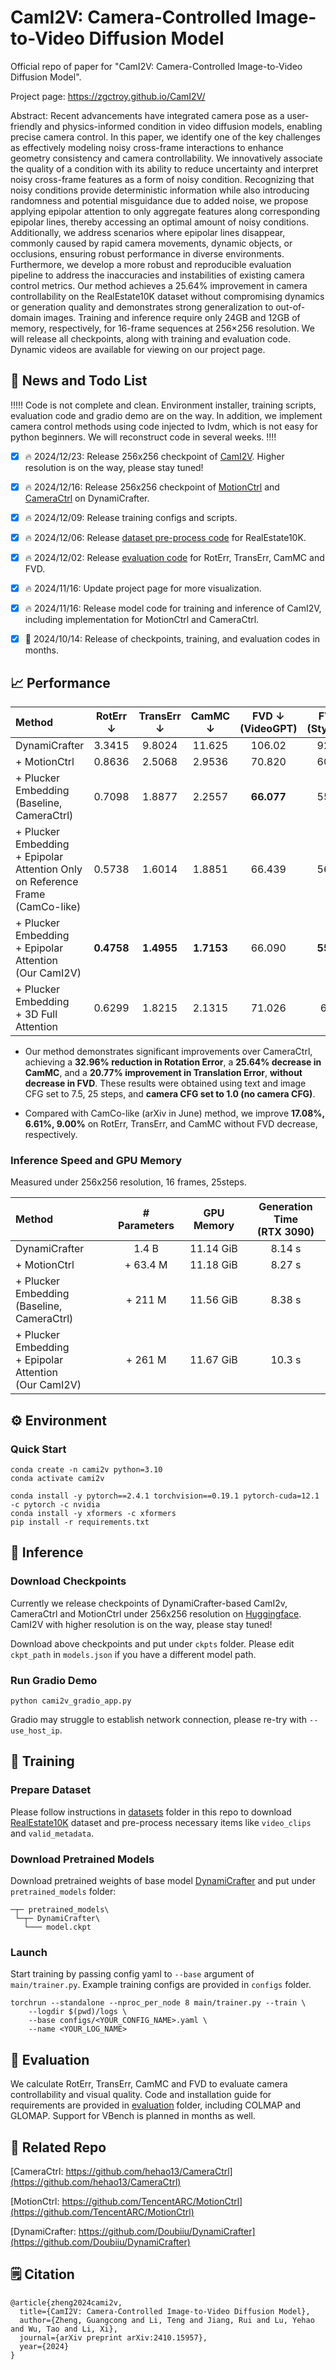 # CamI2V: Camera-Controlled Image-to-Video Diffusion Model

Official repo of paper for "CamI2V: Camera-Controlled Image-to-Video Diffusion Model".

Project page: https://zgctroy.github.io/CamI2V/

Abstract:
Recent advancements have integrated camera pose as a user-friendly and physics-informed condition in video diffusion models, enabling precise camera control. In this paper, we identify one of the key challenges as effectively modeling noisy cross-frame interactions to enhance geometry consistency and camera controllability. We innovatively associate the quality of a condition with its ability to reduce uncertainty and interpret noisy cross-frame features as a form of noisy condition. Recognizing that noisy conditions provide deterministic information while also introducing randomness and potential misguidance due to added noise, we propose applying epipolar attention to only aggregate features along corresponding epipolar lines, thereby accessing an optimal amount of noisy conditions. Additionally, we address scenarios where epipolar lines disappear, commonly caused by rapid camera movements, dynamic objects, or occlusions, ensuring robust performance in diverse environments.
Furthermore, we develop a more robust and reproducible evaluation pipeline to address the inaccuracies and instabilities of existing camera control metrics. Our method achieves a 25.64\% improvement in camera controllability on the RealEstate10K dataset without compromising dynamics or generation quality and demonstrates strong generalization to out-of-domain images. Training and inference require only 24GB and 12GB of memory, respectively, for 16-frame sequences at 256×256 resolution. We will release all checkpoints, along with training and evaluation code. Dynamic videos are available for viewing on our project page.


## :star2: News and Todo List

!!!!! Code is not complete and clean. Environment installer, training scripts, evaluation code and gradio demo are on the way. In addition, we implement camera control methods using code injected to lvdm, which is not easy for python beginners. We will reconstruct code in several weeks. !!!! 

- [x]  :fire: 2024/12/23: Release 256x256 checkpoint of [CamI2V](https://huggingface.co/MuteApo/CamI2V/blob/main/256_cami2v.pt). Higher resolution is on the way, please stay tuned!
- [x]  :fire: 2024/12/16: Release 256x256 checkpoint of [MotionCtrl](https://huggingface.co/MuteApo/CamI2V/blob/main/256_motionctrl.pt) and [CameraCtrl](https://huggingface.co/MuteApo/CamI2V/blob/main/256_cameractrl.pt) on DynamiCrafter.
- [x]  :fire: 2024/12/09: Release training configs and scripts.
- [x]  :fire: 2024/12/06: Release [dataset pre-process code](datasets) for RealEstate10K.
- [x]  :fire: 2024/12/02: Release [evaluation code](evaluation) for RotErr, TransErr, CamMC and FVD.
- [x]  :fire: 2024/11/16: Update project page for more visualization.
- [x]  :fire: 2024/11/16: Release model code for training and inference of CamI2V, including implementation for MotionCtrl and CameraCtrl.
- [x]  :seedling: 2024/10/14: Release of checkpoints, training, and evaluation codes in months.


## :chart_with_upwards_trend: Performance

| Method                                                                              | RotErr $\downarrow$ | TransErr $\downarrow$ | CamMC $\downarrow$ | FVD $\downarrow$<br>(VideoGPT) | FVD $\downarrow$<br>(StyleGAN) |
| :---------------------------------------------------------------------------------- | :-----------------: | :-------------------: | :----------------: | :----------------------------: | :----------------------------: |
| DynamiCrafter                                                                       |       3.3415        |        9.8024         |       11.625       |             106.02             |             92.196             |
| + MotionCtrl                                                                        |       0.8636        |        2.5068         |       2.9536       |             70.820             |             60.363             |
| + Plucker Embedding<br>(Baseline, CameraCtrl)                                       |       0.7098        |        1.8877         |       2.2557       |           **66.077**           |             55.889             |
| + Plucker Embedding<br>+ Epipolar Attention Only on Reference Frame<br>(CamCo-like) |       0.5738        |        1.6014         |       1.8851       |             66.439             |             56.778             |
| + Plucker Embedding<br>+ Epipolar Attention<br>(Our CamI2V)                         |     **0.4758**      |      **1.4955**       |     **1.7153**     |             66.090             |           **55.701**           |
| + Plucker Embedding<br>+ 3D Full Attention                                          |       0.6299        |        1.8215         |       2.1315       |             71.026             |             60.00              |

- Our method demonstrates significant improvements over CameraCtrl, achieving a **32.96% reduction in Rotation Error**, a **25.64% decrease in CamMC**, and a **20.77% improvement in Translation Error**, **without decrease in FVD**. These results were obtained using text and image CFG set to 7.5, 25 steps, and **camera CFG set to 1.0 (no camera CFG)**. 

- Compared with CamCo-like (arXiv in June) method, we improve **17.08%, 6.61%, 9.00%** on RotErr, TransErr, and CamMC without FVD decrease, respectively.

### Inference Speed and GPU Memory

Measured under 256x256 resolution, 16 frames, 25steps.

| Method                                                      | # Parameters | GPU Memory | Generation Time<br>(RTX 3090) |
| :---------------------------------------------------------- | :----------: | :--------: | :---------------------------: |
| DynamiCrafter                                               |    1.4 B     | 11.14 GiB  |            8.14 s             |
| + MotionCtrl                                                |   + 63.4 M   | 11.18 GiB  |            8.27 s             |
| + Plucker Embedding<br>(Baseline, CameraCtrl)               |   + 211 M    | 11.56 GiB  |            8.38 s             |
| + Plucker Embedding<br>+ Epipolar Attention<br>(Our CamI2V) |   + 261 M    | 11.67 GiB  |            10.3 s             |

<!-- 
## :camera: Visualization

### 1024x576

zoom in + zoom out

![](https://github.com/user-attachments/assets/1405ee33-8404-40c9-b530-398c9aab88a5)

### 512x320

![](https://github.com/user-attachments/assets/1c45d326-7dca-406b-a6e7-b46df90fceb1)
![](https://github.com/user-attachments/assets/a2176d29-d305-4a16-9ed3-c01440f5fc9a)
![](https://github.com/user-attachments/assets/a766dbb2-9a7c-4d0d-a991-87c6534be316)

Also see 512 resolution part of [https://zgctroy.github.io/CamI2V/](https://zgctroy.github.io/CamI2V/)

### 256x256

See 256 resolution part of [https://zgctroy.github.io/CamI2V/](https://zgctroy.github.io/CamI2V/) -->


## :gear: Environment

### Quick Start

```shell
conda create -n cami2v python=3.10
conda activate cami2v

conda install -y pytorch==2.4.1 torchvision==0.19.1 pytorch-cuda=12.1 -c pytorch -c nvidia
conda install -y xformers -c xformers
pip install -r requirements.txt
```

## :dizzy: Inference

### Download Checkpoints

Currently we release checkpoints of DynamiCrafter-based CamI2v, CameraCtrl and MotionCtrl under 256x256 resolution on [Huggingface](https://huggingface.co/MuteApo/CamI2V/tree/main).
CamI2V with higher resolution is on the way, please stay tuned!

Download above checkpoints and put under `ckpts` folder.
Please edit `ckpt_path` in `models.json` if you have a different model path.

### Run Gradio Demo

```shell
python cami2v_gradio_app.py
```

Gradio may struggle to establish network connection, please re-try with `--use_host_ip`.

## :rocket: Training

### Prepare Dataset

Please follow instructions in [datasets](datasets) folder in this repo to download [RealEstate10K](https://google.github.io/realestate10k) dataset and pre-process necessary items like `video_clips` and `valid_metadata`.

### Download Pretrained Models

Download pretrained weights of base model [DynamiCrafter](https://huggingface.co/Doubiiu/DynamiCrafter) and put under `pretrained_models` folder:

```shell
─┬─ pretrained_models\
 └─┬─ DynamiCrafter\
   └─── model.ckpt
```

### Launch

Start training by passing config yaml to `--base` argument of `main/trainer.py`. Example training configs are provided in `configs` folder.

```shell
torchrun --standalone --nproc_per_node 8 main/trainer.py --train \
    --logdir $(pwd)/logs \
    --base configs/<YOUR_CONFIG_NAME>.yaml \
    --name <YOUR_LOG_NAME>
```

## :wrench: Evaluation

We calculate RotErr, TransErr, CamMC and FVD to evaluate camera controllability and visual quality. 
Code and installation guide for requirements are provided in [evaluation](evaluation) folder, including COLMAP and GLOMAP.
Support for VBench is planned in months as well.


## :hugs: Related Repo

[CameraCtrl: https://github.com/hehao13/CameraCtrl](https://github.com/hehao13/CameraCtrl)

[MotionCtrl: https://github.com/TencentARC/MotionCtrl](https://github.com/TencentARC/MotionCtrl)

[DynamiCrafter: https://github.com/Doubiiu/DynamiCrafter](https://github.com/Doubiiu/DynamiCrafter)


## :spiral_notepad: Citation

```
@article{zheng2024cami2v,
  title={CamI2V: Camera-Controlled Image-to-Video Diffusion Model},
  author={Zheng, Guangcong and Li, Teng and Jiang, Rui and Lu, Yehao and Wu, Tao and Li, Xi},
  journal={arXiv preprint arXiv:2410.15957},
  year={2024}
}
```
